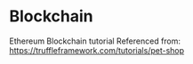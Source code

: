 # Blockchain

Ethereum Blockchain tutorial 
Referenced from: https://truffleframework.com/tutorials/pet-shop
